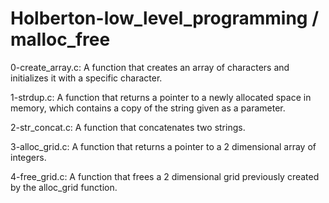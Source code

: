# Holberton-low_level_programming / malloc_free

0-create_array.c: A function that creates an array of characters and initializes it with a specific character.

1-strdup.c: A function that returns a pointer to a newly allocated space in memory, which contains a copy of the string given as a parameter.

2-str_concat.c: A function that concatenates two strings.

3-alloc_grid.c: A function that returns a pointer to a 2 dimensional array of integers.

4-free_grid.c: A function that frees a 2 dimensional grid previously created by the alloc_grid function.


